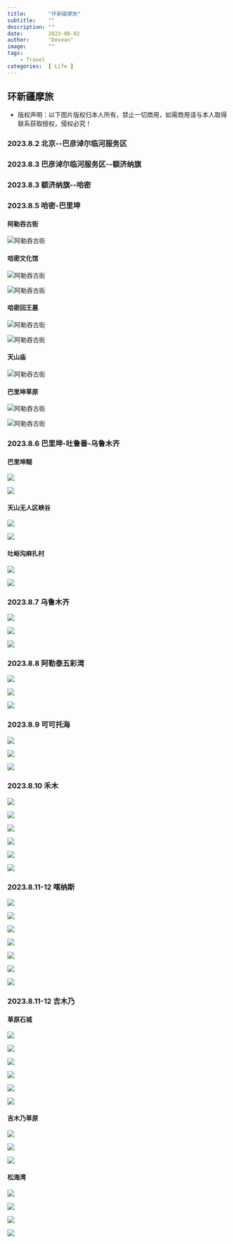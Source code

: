 ```yaml
---
title:       "环新疆摩旅"
subtitle:    ""
description: ""
date:        2023-08-02
author:      "Devean"
image:       ""
tags:        
    - Travel
categories:  [ Life ]
---
```


## 环新疆摩旅

+ 版权声明：以下图片版权归本人所有，禁止一切商用，如需商用请与本人取得联系获取授权，侵权必究！


### 2023.8.2 北京--巴彦淖尔临河服务区


### 2023.8.3 巴彦淖尔临河服务区--额济纳旗


### 2023.8.3 额济纳旗--哈密


### 2023.8.5 哈密-巴里坤

#### 阿勒吞古街

  ![阿勒吞古街](/img/202308/2023080501.jpg)

#### 哈密文化馆
  
  ![阿勒吞古街](/img/202308/2023080502.jpg)
  
  ![阿勒吞古街](/img/202308/2023080503.jpg)

#### 哈密回王墓
  
  ![阿勒吞古街](/img/202308/2023080504.jpg)
  
  ![阿勒吞古街](/img/202308/2023080505.jpg)

#### 天山庙
  ![阿勒吞古街](/img/202308/2023080506.jpg)

#### 巴里坤草原

  ![阿勒吞古街](/img/202308/2023080507.jpg)

  ![阿勒吞古街](/img/202308/2023080508.jpg)

### 2023.8.6 巴里坤-吐鲁番-乌鲁木齐

#### 巴里坤糊

   ![](/img/202308/2023080601.jpg)

   ![](/img/202308/2023080602.jpg)

#### 天山无人区峡谷

   ![](/img/202308/2023080603.jpg)

   ![](/img/202308/2023080604.jpg)

#### 吐峪沟麻扎村

   ![](/img/202308/2023080605.jpg)

   ![](/img/202308/2023080606.jpg)


### 2023.8.7 乌鲁木齐


![](/img/202308/2023080701.jpg)

![](/img/202308/2023080702.jpg)

![](/img/202308/2023080703.jpg)

### 2023.8.8 阿勒泰五彩湾


![](/img/202308/2023080801.jpg)

![](/img/202308/2023080802.jpg)

![](/img/202308/2023080803.jpg)



### 2023.8.9 可可托海


![](/img/202308/2023080901.jpg)

![](/img/202308/2023080902.jpg)

![](/img/202308/2023080903.jpg)


### 2023.8.10 禾木

![](/img/202308/2023081001.jpg)

![](/img/202308/2023081002.jpg)

![](/img/202308/2023081003.jpg)

![](/img/202308/2023081004.jpg)

![](/img/202308/2023081005.jpg)

![](/img/202308/2023081006.jpg)

### 2023.8.11-12 喀纳斯


![](/img/202308/2023081101.jpg)

![](/img/202308/2023081201.jpg)

![](/img/202308/2023081202.jpg)

![](/img/202308/2023081203.jpg)

![](/img/202308/2023081204.jpg)

![](/img/202308/2023081205.jpg)

![](/img/202308/2023081206.jpg)


### 2023.8.11-12 吉木乃

#### 草原石城



![](/img/202308/2023081301.jpg)

![](/img/202308/2023081302.jpg)

![](/img/202308/2023081303.jpg)

![](/img/202308/2023081304.jpg)

![](/img/202308/2023081305.jpg)

![](/img/202308/2023081306.jpg)


#### 吉木乃草原

![](/img/202308/2023081307.jpg)

![](/img/202308/2023081308.jpg)

![](/img/202308/2023081309.jpg)

#### 松海湾

![](/img/202308/2023081310.jpg)

![](/img/202308/2023081311.jpg)

![](/img/202308/2023081312.jpg)

![](/img/202308/2023081313.jpg)
